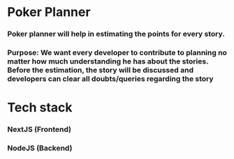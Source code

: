 # Poker Planner

### Poker planner will help in estimating the points for every story. 
### Purpose: We want every developer to contribute to planning no matter how much understanding he has about the stories. Before the estimation, the story will be discussed and developers can clear all doubts/queries regarding the story


# Tech stack

### NextJS (Frontend)
### NodeJS (Backend)
